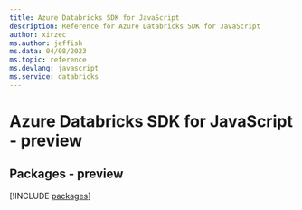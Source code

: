 ```yaml
---
title: Azure Databricks SDK for JavaScript
description: Reference for Azure Databricks SDK for JavaScript
author: xirzec
ms.author: jeffish
ms.data: 04/08/2023
ms.topic: reference
ms.devlang: javascript
ms.service: databricks
---
```

# Azure Databricks SDK for JavaScript - preview
## Packages - preview
[!INCLUDE [packages](databricks-index.md)]